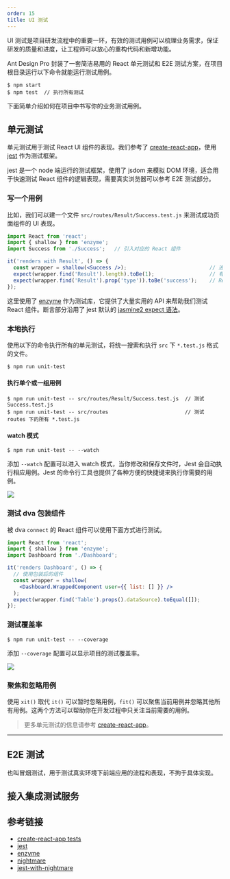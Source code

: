 ```yaml
---
order: 15
title: UI 测试
---
```


UI 测试是项目研发流程中的重要一环，有效的测试用例可以梳理业务需求，保证研发的质量和进度，让工程师可以放心的重构代码和新增功能。

Ant Design Pro 封装了一套简洁易用的 React 单元测试和 E2E 测试方案，在项目根目录运行以下命令就能运行测试用例。

```
$ npm start
$ npm test  // 执行所有测试
```

下面简单介绍如何在项目中书写你的业务测试用例。

## 单元测试

单元测试用于测试 React UI 组件的表现。我们参考了 [create-react-app](https://github.com/facebookincubator/create-react-app/blob/master/packages/react-scripts/template/README.md#running-tests)，使用 [jest](http://facebook.github.io/jest/) 作为测试框架。

jest 是一个 node 端运行的测试框架，使用了 jsdom 来模拟 DOM 环境，适合用于快速测试 React 组件的逻辑表现，需要真实浏览器可以参考 E2E 测试部分。

### 写一个用例

比如，我们可以建一个文件 `src/routes/Result/Success.test.js` 来测试成功页面组件的 UI 表现。

```jsx
import React from 'react';
import { shallow } from 'enzyme';
import Success from './Success';   // 引入对应的 React 组件

it('renders with Result', () => {
  const wrapper = shallow(<Success />);                           // 进行渲染
  expect(wrapper.find('Result').length).toBe(1);                  // 有 Result 组件
  expect(wrapper.find('Result').prop('type')).toBe('success');    // Result 组件的类型是成功
});
```

这里使用了 [enzyme](http://airbnb.io/enzyme/docs/api/index.html) 作为测试库，它提供了大量实用的 API 来帮助我们测试 React 组件。断言部分沿用了 jest 默认的 [jasmine2 expect 语法](https://facebook.github.io/jest/docs/en/expect.html#content)。

### 本地执行

使用以下的命令执行所有的单元测试，将统一搜索和执行 `src` 下 `*.test.js` 格式的文件。

```
$ npm run unit-test
```

#### 执行单个或一组用例

```
$ npm run unit-test -- src/routes/Result/Success.test.js  // 测试 Success.test.js
$ npm run unit-test -- src/routes                         // 测试 routes 下的所有 *.test.js
```

#### watch 模式

```
$ npm run unit-test -- --watch
```

添加 `--watch` 配置可以进入 watch 模式，当你修改和保存文件时，Jest 会自动执行相应用例。Jest 的命令行工具也提供了各种方便的快捷键来执行你需要的用例。

![](https://gw.alipayobjects.com/zos/rmsportal/jdJnrFUtvMLoFOZebeou.png)

### 测试 dva 包装组件

被 dva `connect` 的 React 组件可以使用下面方式进行测试。

```jsx
import React from 'react';
import { shallow } from 'enzyme';
import Dashboard from './Dashboard';

it('renders Dashboard', () => {
  // 使用包装后的组件
  const wrapper = shallow(
    <Dashboard.WrappedComponent user={{ list: [] }} />
  );
  expect(wrapper.find('Table').props().dataSource).toEqual([]);
});
```

### 测试覆盖率

```
$ npm run unit-test -- --coverage
```

添加 `--coverage` 配置可以显示项目的测试覆盖率。

![](https://camo.githubusercontent.com/bd0bbda8e44ea747e4c199d0e212d40563ad2fcb/687474703a2f2f692e696d6775722e636f6d2f356246686e54532e706e67)

### 聚焦和忽略用例

使用 `xit()` 取代 `it()` 可以暂时忽略用例，`fit()` 可以聚焦当前用例并忽略其他所有用例。这两个方法可以帮助你在开发过程中只关注当前需要的用例。

> 更多单元测试的信息请参考 [create-react-app](https://github.com/facebookincubator/create-react-app/blob/master/packages/react-scripts/template/README.md#running-tests)。

---

## E2E 测试

也叫冒烟测试，用于测试真实环境下前端应用的流程和表现，不拘于具体实现。

## 接入集成测试服务

## 参考链接

- [create-react-app tests](https://github.com/facebookincubator/create-react-app/blob/master/packages/react-scripts/template/README.md#running-tests)
- [jest](https://facebook.github.io/jest/)
- [enzyme](http://airbnb.io/enzyme/)
- [nightmare](http://www.nightmarejs.org/)
- [jest-with-nightmare](https://github.com/vigetlabs/jest-with-nightmare)
